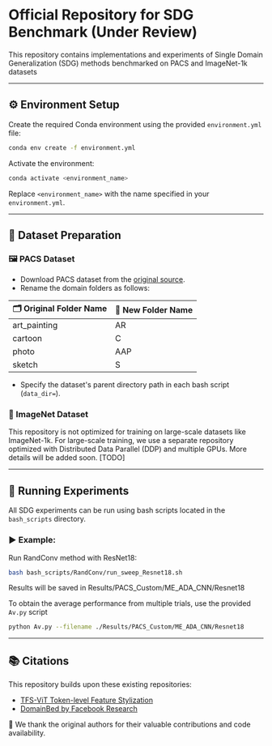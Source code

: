 # Official Repository for SDG Benchmark (Under Review)

This repository contains implementations and experiments of Single Domain Generalization (SDG) methods benchmarked on PACS and ImageNet-1k datasets

---

## ⚙️ Environment Setup

Create the required Conda environment using the provided `environment.yml` file:

```bash
conda env create -f environment.yml
```

Activate the environment:

```bash
conda activate <environment_name>
```

Replace `<environment_name>` with the name specified in your `environment.yml`.

---

## 📁 Dataset Preparation

### 🖼️ PACS Dataset

- Download PACS dataset from the [original source](https://sketchx.eecs.qmul.ac.uk/).
- Rename the domain folders as follows:

| 🗂️ Original Folder Name | 🔁 New Folder Name |
|-------------------------|--------------------|
| art_painting            | AR                 |
| cartoon                 | C                  |
| photo                   | AAP                |
| sketch                  | S                  |

- Specify the dataset's parent directory path in each bash script (`data_dir=`).

### 🧠 ImageNet Dataset

This repository is not optimized for training on large-scale datasets like ImageNet-1k. For large-scale training, we use a separate repository optimized with Distributed Data Parallel (DDP) and multiple GPUs. More details will be added soon. [TODO]

---

## 🚀 Running Experiments

All SDG experiments can be run using bash scripts located in the `bash_scripts` directory.

### ▶️ Example:

Run RandConv method with ResNet18:

```bash
bash bash_scripts/RandConv/run_sweep_Resnet18.sh
```
Results will be saved in Results/PACS_Custom/ME_ADA_CNN/Resnet18

To obtain the average performance from multiple trials, use the provided `Av.py` script 

```bash
python Av.py --filename ./Results/PACS_Custom/ME_ADA_CNN/Resnet18
```
    


---

## 📚 Citations

This repository builds upon these existing repositories:

- [TFS-ViT Token-level Feature Stylization](https://github.com/Mehrdad-Noori/TFS-ViT_Token-level_Feature_Stylization/tree/main)
- [DomainBed by Facebook Research](https://github.com/facebookresearch/DomainBed)

🙏 We thank the original authors for their valuable contributions and code availability.
